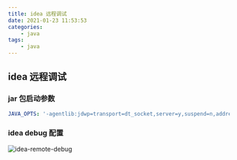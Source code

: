 ```yaml
---
title: idea 远程调试
date: 2021-01-23 11:53:53
categories:
    - java
tags:
    - java
---
```


## idea 远程调试

### jar 包启动参数

```yaml
JAVA_OPTS: '-agentlib:jdwp=transport=dt_socket,server=y,suspend=n,address=5005'
```

### idea debug 配置

![idea-remote-debug](/imgs/java/idea-remote-debug.png)
